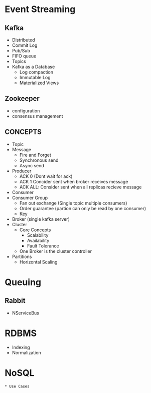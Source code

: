 # Event Streaming
## Kafka
* Distributed 
* Commit Log
* Pub/Sub
* FIFO queue
* Topics
* Kafka as a Database
    * Log compaction
    * Immutable Log
    * Materialized Views
## Zookeeper
* configuration
* consensus management
## CONCEPTS
* Topic
* Message
    * Fire and Forget
    * Synchronous send
    * Async send
* Producer
    * ACK 0 (Dont wait for ack)
    * ACK 1 Concider sent when broker receives message
    * ACK ALL:  Consider sent when all replicas recieve message
* Consumer
* Consumer Group
    * Fan out exchange (Single topic multiple consumers)
    * Order guarantee (partion can only be read by one consumer)
    * Key
* Broker (single kafka server)
* Cluster
    * Core Concepts
        * Scalability
        * Availability
        * Fault Tolerance
    * One Broker is the cluster controller
* Partitions
    * Horizontal Scaling
# Queuing
## Rabbit
* NServiceBus

# RDBMS
* Indexing
* Normalization

# NoSQL
    * Use Cases